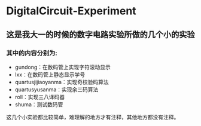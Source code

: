 # DigitalCircuit-Experiment
## 这是我大一的时候的数字电路实验所做的几个小的实验
### 其中的内容分别为:
<ul>
    <li>gundong：在数码管上实现字符滚动显示</li>
    <li>lxx：在数码管上静态显示学号</li>
    <li>quartusjijiaoyanma：实现奇校验码算法</li>
    <li>quartusyusanma：实现余三码算法</li>
    <li>roll：实现三八译码器</li>
    <li>shuma：测试数码管</li>
</ul>
这几个小实验都比较简单，难理解的地方才有注释，其他地方都没有注释。